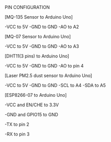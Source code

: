 PIN CONFIGURATION

[MQ-135 Sensor to Arduino Uno]

-VCC to 5V
-GND to GND
-AO to A2

[MQ-07 Sensor to Arduino Uno]

-VCC to 5V
-GND to GND
-AO to A3

[DHT11(3 pins) to Arduino Uno]

-VCC to 5V
-GND to GND
-AO to pin 4

[Laser PM2.5 dust sensor to Arduino Uno]

-VCC to 5V
-GND to GND
-SCL to A4
-SDA to A5

[ESP8266-07 to Arduino Uno]

-VCC and EN/CHE to 3.3V

-GND and GPIO15 to GND

-TX to pin 2

-RX to pin 3
